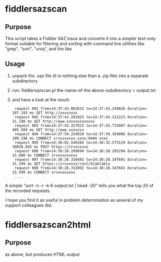 # fiddlersazscan
## Purpose
This script takes a Fiddler SAZ trace and converts it into a simpler text-only format suitable for filtering and sorting with command line utilities like "grep", "sort", "uniq", and the like
## Usage
1. unpack the .saz file (it is nothing else than a .zip file) into a separate subdirectory
2. run:  fiddlersazscan.pl the-name-of-the above-subdirectory  >  output.txt
3. and have a look at the result:

        request 001 from=14:37:43.062633 to=14:37:43.249826 duration=    187.193 ms GET http://xxxxxxxx 
        request 002 from=14:37:43.281025 to=14:37:43.312223 duration=     31.198 ms GET http://www.xxxxxxxxxxxxx
        request 003 from=14:37:43.327823 to=14:37:43.733407 duration=    405.584 ms GET http://www.xxxxxxx
        request 004 from=14:37:59.254810 to=14:37:59.364006 duration=    109.196 ms CONNECT srvxxxxxxx.xxxx:9444 xxxx
        request 005 from=14:38:02.546284 to=14:38:32.575129 duration=  30028.845 ms POST https://srvxxxxxx
        request 006 from=14:38:28.269694 to=14:38:28.285294 duration=     15.600 ms CONNECT srvxxxxxxxxx
        request 007 from=14:38:28.316492 to=14:38:28.347691 duration=     31.199 ms GET https://srvxxxxx/rest/blablabla
        request 008 from=14:38:28.332092 to=14:38:28.347691 duration=     15.599 ms CONNECT srvxxxxxxxx
        ....

A simple "sort -n -r -k 6 output.txt | head -20" tells you what the top 20 of the recorded requests.

I hope you find it as useful in problem determination as several of my support colleagues did.


# fiddlersazscan2html
## Purpose
as above, but produces HTML output
